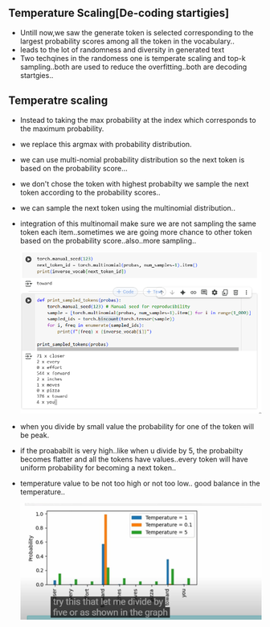 ## Temperature Scaling[De-coding startigies]

- Untill now,we saw the generate token is selected corresponding to the largest probability scores among all the token in the vocabulary..
- leads to the lot of randomness and diversity in generated text
- Two techqines in the randomess one is temperate scaling and top-k sampling..both are used to reduce the overfitting..both are decoding startgies..

## Temperatre scaling

- Instead to taking the max probability at the index which corresponds to the maximum probability.
- we replace this argmax with probability distribution.
- we can use multi-nomial probability distribution so the next token is based on the probability score...
- we don't chose the token with highest probabilty we sample the next token according to the probability scores..
- we can sample the next token using the multinomial distribution..
- integration of this multinomail make sure we are not sampling the same token each item..sometimes we are going more chance to other token based on the probability score..also..more sampling..

    ![alt text](Images/temperatureScaling1.png)


- when you divide by small value the probability for one of the token will be peak.
- if the proababilt is very high..like when u divide by 5, the probabilty becomes flatter and all the tokens have values..every token will have uniform probability for becoming a next token..
- temperature value to be not too high or not too low..
good balance in the temperature..

    ![alt text](Images/temperateScaling2.png)